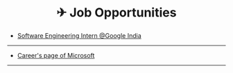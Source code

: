 # <p align="center"> ✈ Job Opportunities  </p> 

* [Software Engineering Intern @Google India](https://careers.google.com/jobs/results/138852775392879302-software-engineering-intern-winter-2022/)
------------------------------------------------------------------
* [Career's page of Microsoft](https://careers.microsoft.com/professionals/us/en/c/engineering-jobs)
------------------------------------------------------------------
